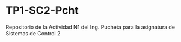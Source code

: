 # TP1-SC2-Pcht
Repositorio de la Actividad N1 del Ing. Pucheta para la asignatura de Sistemas de Control 2
